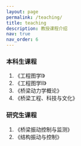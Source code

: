 ```yaml
---
layout: page
permalink: /teaching/
title: teaching
description: 教授课程介绍
nav: true
nav_order: 6
---
```


### 本科生课程

1. 《工程图学I》
2. 《工程图学II》
3. 《桥梁动力学概论》
4. 《桥梁工程、科技与文化》

### 研究生课程
1. 《桥梁振动控制与监测》
2. 《结构振动与控制》
